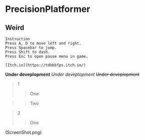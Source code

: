 # PrecisionPlatformer
## Weird

```
Instruction
Press A, D to move left and right.
Press Spacebar to jump.
Press Shift to dash.
Press Esc to open pause menu in game.

[Itch.io](https://tdbbbfps.itch.io/)
```

**Under deveplopment**
*Under deveplopment*
~~Under deveplopment~~

> 1
> > One

> > Two

> 2
> > One

(ScreenShot.png)
